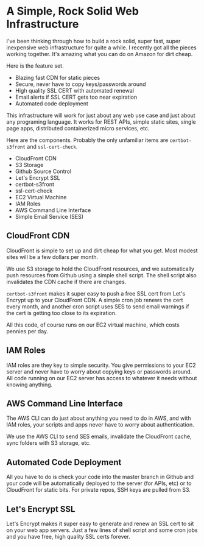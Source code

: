 # A Simple, Rock Solid Web Infrastructure

I've been thinking through how to build a rock solid, super fast,
super inexpensive web infrastructure for quite a while.
I recently got all the pieces working together. 
It's amazing what you can do on Amazon for dirt cheap.

Here is the feature set.

* Blazing fast CDN for static pieces
* Secure, never have to copy keys/passwords around
* High quality SSL CERT with automated renewal
* Email alerts if SSL CERT gets too near expiration
* Automated code deployment

This infrastructure will work for just about any web use case
and just about any programing language. It works for REST APIs, 
simple static sites, single page apps, distributed 
containerized micro services, etc.

Here are the components. Probably the only 
unfamiliar items are `certbot-s3front` and `ssl-cert-check`.

* CloudFront CDN
* S3 Storage
* Github Source Control
* Let's Encrypt SSL
* certbot-s3front
* ssl-cert-check
* EC2 Virtual Machine
* IAM Roles
* AWS Command Line Interface
* Simple Email Service (SES)

## CloudFront CDN

CloudFront is simple to set up and dirt cheap for what
you get. Most modest sites will be a few dollars per month.

We use S3 storage to hold the CloudFront resources, and we
automatically push resources from Github using a simple shell
script. The shell script also invalidates the CDN cache if 
there are changes.

`certbot-s3front` makes it super easy to push a free SSL cert from 
Let's Encrypt up to your CloudFront CDN. A simple cron job 
renews the cert every month, and another cron script uses SES
to send email warnings if the cert is getting too close to
its expiration.

All this code, of course runs on our EC2 virtual machine, which
costs pennies per day.

## IAM Roles

IAM roles are they key to simple security. You give permissions
to your EC2 server and never have to worry about copying keys
or passwords around. All code running on our EC2 server has 
access to whatever it needs without knowing anything.

## AWS Command Line Interface

The AWS CLI can do just about anything you need to do in AWS,
and with IAM roles, your scripts and apps never have to worry 
about authentication.

We use the AWS CLI to send SES emails, invalidate the 
CloudFront cache, sync folders with S3 storage, etc.

## Automated Code Deployment

All you have to do is check your code into the master branch
in Github and your code will be automatically deployed to the 
server (for APIs, etc) or to CloudFront for static bits. For
private repos, SSH keys are pulled from S3.

## Let's Encrypt SSL

Let's Encrypt makes it super easy to generate and renew an SSL
cert to sit on your web app servers. Just a few lines of shell
script and some cron jobs and you have free, high quality
SSL certs forever.
